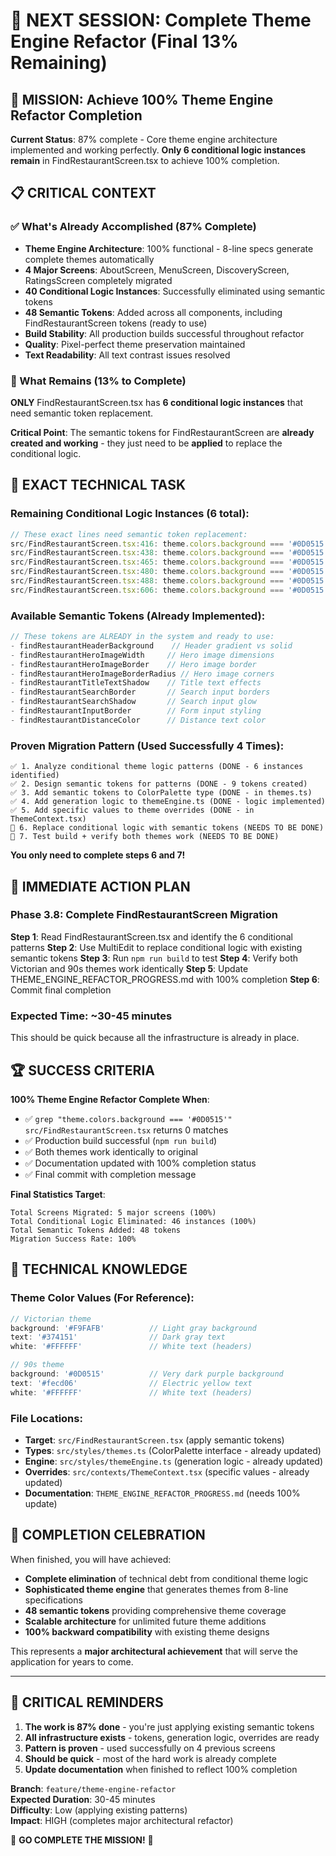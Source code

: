 # 🎯 NEXT SESSION: Complete Theme Engine Refactor (Final 13% Remaining)

## 🚀 MISSION: Achieve 100% Theme Engine Refactor Completion

**Current Status**: 87% complete - Core theme engine architecture implemented and working perfectly. **Only 6 conditional logic instances remain** in FindRestaurantScreen.tsx to achieve 100% completion.

## 📋 CRITICAL CONTEXT

### ✅ What's Already Accomplished (87% Complete)
- **Theme Engine Architecture**: 100% functional - 8-line specs generate complete themes automatically
- **4 Major Screens**: AboutScreen, MenuScreen, DiscoveryScreen, RatingsScreen completely migrated
- **40 Conditional Logic Instances**: Successfully eliminated using semantic tokens
- **48 Semantic Tokens**: Added across all components, including FindRestaurantScreen tokens (ready to use)
- **Build Stability**: All production builds successful throughout refactor
- **Quality**: Pixel-perfect theme preservation maintained
- **Text Readability**: All text contrast issues resolved

### 🎯 What Remains (13% to Complete)
**ONLY** FindRestaurantScreen.tsx has **6 conditional logic instances** that need semantic token replacement.

**Critical Point**: The semantic tokens for FindRestaurantScreen are **already created and working** - they just need to be **applied** to replace the conditional logic.

## 🔧 EXACT TECHNICAL TASK

### Remaining Conditional Logic Instances (6 total):
```typescript
// These exact lines need semantic token replacement:
src/FindRestaurantScreen.tsx:416: theme.colors.background === '#0D0515' 
src/FindRestaurantScreen.tsx:438: theme.colors.background === '#0D0515' 
src/FindRestaurantScreen.tsx:465: theme.colors.background === '#0D0515' 
src/FindRestaurantScreen.tsx:480: theme.colors.background === '#0D0515' 
src/FindRestaurantScreen.tsx:488: theme.colors.background === '#0D0515' 
src/FindRestaurantScreen.tsx:606: theme.colors.background === '#0D0515'
```

### Available Semantic Tokens (Already Implemented):
```typescript
// These tokens are ALREADY in the system and ready to use:
- findRestaurantHeaderBackground    // Header gradient vs solid
- findRestaurantHeroImageWidth     // Hero image dimensions  
- findRestaurantHeroImageBorder    // Hero image border
- findRestaurantHeroImageBorderRadius // Hero image corners
- findRestaurantTitleTextShadow    // Title text effects
- findRestaurantSearchBorder       // Search input borders
- findRestaurantSearchShadow       // Search input glow
- findRestaurantInputBorder        // Form input styling
- findRestaurantDistanceColor      // Distance text color
```

### Proven Migration Pattern (Used Successfully 4 Times):
```
✅ 1. Analyze conditional theme logic patterns (DONE - 6 instances identified)
✅ 2. Design semantic tokens for patterns (DONE - 9 tokens created)
✅ 3. Add semantic tokens to ColorPalette type (DONE - in themes.ts)
✅ 4. Add generation logic to themeEngine.ts (DONE - logic implemented)  
✅ 5. Add specific values to theme overrides (DONE - in ThemeContext.tsx)
🎯 6. Replace conditional logic with semantic tokens (NEEDS TO BE DONE)
🎯 7. Test build + verify both themes work (NEEDS TO BE DONE)
```

**You only need to complete steps 6 and 7!**

## 🎯 IMMEDIATE ACTION PLAN

### Phase 3.8: Complete FindRestaurantScreen Migration

**Step 1**: Read FindRestaurantScreen.tsx and identify the 6 conditional patterns
**Step 2**: Use MultiEdit to replace conditional logic with existing semantic tokens
**Step 3**: Run `npm run build` to test
**Step 4**: Verify both Victorian and 90s themes work identically
**Step 5**: Update THEME_ENGINE_REFACTOR_PROGRESS.md with 100% completion
**Step 6**: Commit final completion

### Expected Time: ~30-45 minutes
This should be quick because all the infrastructure is already in place.

## 🏆 SUCCESS CRITERIA

**100% Theme Engine Refactor Complete When**:
- ✅ `grep "theme.colors.background === '#0D0515'" src/FindRestaurantScreen.tsx` returns 0 matches
- ✅ Production build successful (`npm run build`)
- ✅ Both themes work identically to original
- ✅ Documentation updated with 100% completion status
- ✅ Final commit with completion message

**Final Statistics Target**:
```
Total Screens Migrated: 5 major screens (100%)
Total Conditional Logic Eliminated: 46 instances (100%)
Total Semantic Tokens Added: 48 tokens
Migration Success Rate: 100%
```

## 🧠 TECHNICAL KNOWLEDGE

### Theme Color Values (For Reference):
```typescript
// Victorian theme
background: '#F9FAFB'          // Light gray background
text: '#374151'                // Dark gray text  
white: '#FFFFFF'               // White text (headers)

// 90s theme  
background: '#0D0515'          // Very dark purple background
text: '#fecd06'                // Electric yellow text
white: '#FFFFFF'               // White text (headers)
```

### File Locations:
- **Target**: `src/FindRestaurantScreen.tsx` (apply semantic tokens)
- **Types**: `src/styles/themes.ts` (ColorPalette interface - already updated)
- **Engine**: `src/styles/themeEngine.ts` (generation logic - already updated)
- **Overrides**: `src/contexts/ThemeContext.tsx` (specific values - already updated)
- **Documentation**: `THEME_ENGINE_REFACTOR_PROGRESS.md` (needs 100% update)

## 🎉 COMPLETION CELEBRATION

When finished, you will have achieved:
- **Complete elimination** of technical debt from conditional theme logic
- **Sophisticated theme engine** that generates themes from 8-line specifications  
- **48 semantic tokens** providing comprehensive theme coverage
- **Scalable architecture** for unlimited future theme additions
- **100% backward compatibility** with existing theme designs

This represents a **major architectural achievement** that will serve the application for years to come.

---

## 🚨 CRITICAL REMINDERS

1. **The work is 87% done** - you're just applying existing semantic tokens
2. **All infrastructure exists** - tokens, generation logic, overrides are ready
3. **Pattern is proven** - used successfully on 4 previous screens
4. **Should be quick** - most of the hard work is already complete
5. **Update documentation** when finished to reflect 100% completion

**Branch**: `feature/theme-engine-refactor`  
**Expected Duration**: 30-45 minutes  
**Difficulty**: Low (applying existing patterns)  
**Impact**: HIGH (completes major architectural refactor)

🎯 **GO COMPLETE THE MISSION!** 🎯
